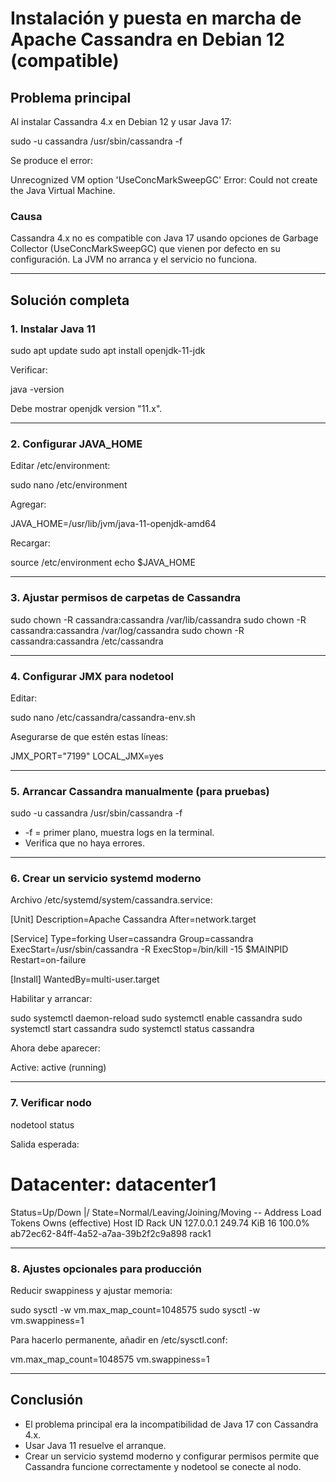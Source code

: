 # Instalación y puesta en marcha de Apache Cassandra en Debian 12 (compatible)

## Problema principal

Al instalar Cassandra 4.x en Debian 12 y usar Java 17:

sudo -u cassandra /usr/sbin/cassandra -f

Se produce el error:

Unrecognized VM option 'UseConcMarkSweepGC'
Error: Could not create the Java Virtual Machine.

### Causa

Cassandra 4.x no es compatible con Java 17 usando opciones de Garbage Collector (UseConcMarkSweepGC) que vienen por defecto en su configuración. La JVM no arranca y el servicio no funciona.

---

## Solución completa

### 1. Instalar Java 11

sudo apt update
sudo apt install openjdk-11-jdk

Verificar:

java -version

Debe mostrar openjdk version "11.x".

---

### 2. Configurar JAVA_HOME

Editar /etc/environment:

sudo nano /etc/environment

Agregar:

JAVA_HOME=/usr/lib/jvm/java-11-openjdk-amd64

Recargar:

source /etc/environment
echo $JAVA_HOME

---

### 3. Ajustar permisos de carpetas de Cassandra

sudo chown -R cassandra:cassandra /var/lib/cassandra
sudo chown -R cassandra:cassandra /var/log/cassandra
sudo chown -R cassandra:cassandra /etc/cassandra

---

### 4. Configurar JMX para nodetool

Editar:

sudo nano /etc/cassandra/cassandra-env.sh

Asegurarse de que estén estas líneas:

JMX_PORT="7199"
LOCAL_JMX=yes

---

### 5. Arrancar Cassandra manualmente (para pruebas)

sudo -u cassandra /usr/sbin/cassandra -f

- -f = primer plano, muestra logs en la terminal.  
- Verifica que no haya errores.

---

### 6. Crear un servicio systemd moderno

Archivo /etc/systemd/system/cassandra.service:

[Unit]
Description=Apache Cassandra
After=network.target

[Service]
Type=forking
User=cassandra
Group=cassandra
ExecStart=/usr/sbin/cassandra -R
ExecStop=/bin/kill -15 $MAINPID
Restart=on-failure

[Install]
WantedBy=multi-user.target

Habilitar y arrancar:

sudo systemctl daemon-reload
sudo systemctl enable cassandra
sudo systemctl start cassandra
sudo systemctl status cassandra

Ahora debe aparecer:

Active: active (running)

---

### 7. Verificar nodo

nodetool status

Salida esperada:

Datacenter: datacenter1
=======================
Status=Up/Down
|/ State=Normal/Leaving/Joining/Moving
--  Address    Load        Tokens  Owns (effective)  Host ID                               Rack
UN  127.0.0.1  249.74 KiB  16      100.0%            ab72ec62-84ff-4a52-a7aa-39b2f2c9a898  rack1

---

### 8. Ajustes opcionales para producción

Reducir swappiness y ajustar memoria:

sudo sysctl -w vm.max_map_count=1048575
sudo sysctl -w vm.swappiness=1

Para hacerlo permanente, añadir en /etc/sysctl.conf:

vm.max_map_count=1048575
vm.swappiness=1

---

## Conclusión

- El problema principal era la incompatibilidad de Java 17 con Cassandra 4.x.  
- Usar Java 11 resuelve el arranque.  
- Crear un servicio systemd moderno y configurar permisos permite que Cassandra funcione correctamente y nodetool se conecte al nodo.
